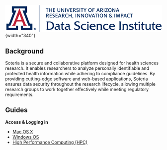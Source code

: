 ![](images/cover.png){width="340"}

## Background

Soteria is a secure and collaborative platform designed for health sciences research. It enables researchers to analyze personally identifiable and protected health information while adhering to compliance guidelines. By providing cutting-edge software and web-based applications, Soteria ensures data security throughout the research lifecycle, allowing multiple research groups to work together effectively while meeting regulatory requirements.

## Guides

**Access & Logging in**

- [Mac OS X](mac.md)
- [Windows OS](windows.md)
- [High Performance Computing (HPC)](hpc.md)
